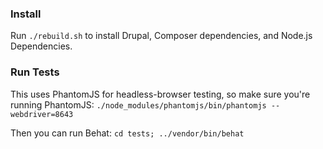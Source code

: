 ### Install
Run `./rebuild.sh` to install Drupal, Composer dependencies, and Node.js Dependencies.

### Run Tests
This uses PhantomJS for headless-browser testing, so make sure you're running PhantomJS: `./node_modules/phantomjs/bin/phantomjs --webdriver=8643`

Then you can run Behat: `cd tests; ../vendor/bin/behat`
